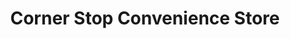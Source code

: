 ---
title: "Corner Stop Convenience Store"
url: /batangas-city/corner-stop-convenience-store/
shop: convenience
---